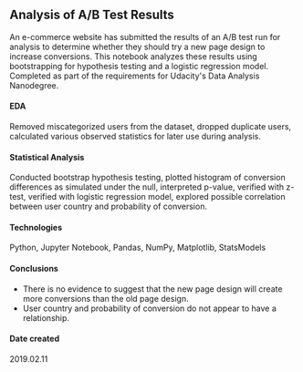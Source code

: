 ## Analysis of A/B Test Results
An e-commerce website has submitted the results of an A/B test run for analysis to determine whether they should try a new page design to increase conversions. This notebook analyzes these results using bootstrapping for hypothesis testing and a logistic regression model. Completed as part of the requirements for Udacity's Data Analysis Nanodegree.

#### EDA
Removed miscategorized users from the dataset, dropped duplicate users, calculated various observed statistics for later use during analysis.

#### Statistical Analysis
Conducted bootstrap hypothesis testing, plotted histogram of conversion differences as simulated under the null, interpreted p-value, verified with z-test, verified with logistic regression model, explored possible correlation between user country and probability of conversion.

#### Technologies
Python, Jupyter Notebook, Pandas, NumPy, Matplotlib, StatsModels

#### Conclusions
* There is no evidence to suggest that the new page design will create more conversions than the old page design.
* User country and probability of conversion do not appear to have a relationship.

#### Date created
2019.02.11

